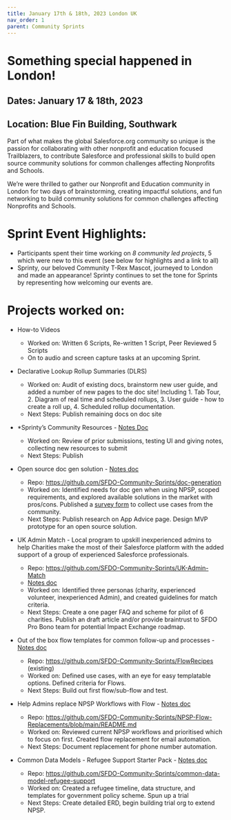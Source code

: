 ```yaml
---
title: January 17th & 18th, 2023 London UK
nav_order: 1
parent: Community Sprints
---
```


# Something special happened in London!
## Dates: January 17 & 18th, 2023
## Location: Blue Fin Building, Southwark
  
Part of what makes the global Salesforce.org community so unique is the passion for collaborating with other nonprofit and education focused Trailblazers, to contribute Salesforce and professional skills to build open source community solutions for common challenges affecting Nonprofits and Schools.

We’re were thrilled to gather our Nonprofit and Education community in London for two days of brainstorming, creating impactful solutions, and fun networking to build community solutions for common challenges affecting Nonprofits and Schools.

# Sprint Event Highlights:

* Participants spent their time working on *8 community led projects*, 5 which were new to this event (see below for highlights and a link to all)
* Sprinty, our beloved Community T-Rex Mascot, journeyed to London and made an appearance! Sprinty continues to set the tone for Sprints by representing how welcoming our events are.

# Projects worked on:

* How-to Videos
    * Worked on: Written 6 Scripts, Re-written 1 Script, Peer Reviewed 5 Scripts
    * On to audio and screen capture tasks at an upcoming Sprint.


* Declarative Lookup Rollup Summaries (DLRS)
    * Worked on: Audit of existing docs, brainstorm new user guide, and added a number of new pages to the doc site! Including 1. Tab Tour, 2. Diagram of real time and scheduled rollups, 3. User guide - how to create a roll up, 4. Scheduled rollup documentation.
    * Next Steps: Publish remaining docs on doc site
* *Sprinty’s Community Resources - [Notes Doc](https://docs.google.com/document/d/1MjeW5v_kKBjJigrkwWyrA-hURUTGALDtNvLWlVdaREs/edit)
    * Worked on: Review of prior submissions, testing UI and giving notes, collecting new resources to submit
    * Next Steps: Publish
* Open source doc gen solution - [Notes doc](https://docs.google.com/presentation/d/1PDGXjLBDfAEgEiokrvMGObkf2pdQ6evNHxAkrX3yuV0/edit#slide=id.p)
    * Repo: https://github.com/SFDO-Community-Sprints/doc-generation
    * Worked on: Identified needs for doc gen when using NPSP, scoped requirements, and explored available solutions in the market with pros/cons. Published a [survey form](https://docs.google.com/forms/d/e/1FAIpQLSd8483IlUJUJlznxsMznZHkmWJQ75O83pkzdKien1seg-4jJw/viewform?usp=sf_link) to collect use cases from the community.
    * Next Steps: Publish research on App Advice page. Design MVP prototype for an open source solution.
* UK Admin Match - Local program to upskill inexperienced admins to help Charities make the most of their Salesforce platform with the added support of a group of experienced Salesforce professionals.
    * Repo: https://github.com/SFDO-Community-Sprints/UK-Admin-Match
    * [Notes doc](https://github.com/SFDO-Community-Sprints/UK-Admin-Match/wiki/0.-Sprint-Details)
    * Worked on: Identified three personas (charity, experienced volunteer, inexperienced Admin), and created guidelines for match criteria.
    * Next Steps: Create a one pager FAQ and scheme for pilot of 6 charities. Publish an draft article and/or provide braintrust to SFDO Pro Bono team for potential Impact Exchange roadmap.
* Out of the box flow templates for common follow-up and processes - [Notes doc](https://docs.google.com/document/d/1xLliXWeKCdStjTm85TsJO-19c9dLnKS1kQjkD3YyzB8/edit)
    * Repo: https://github.com/SFDO-Community-Sprints/FlowRecipes (existing)
    * Worked on: Defined use cases, with an eye for easy templatable options. Defined criteria for Flows.
    * Next Steps: Build out first flow/sub-flow and test.
* Help Admins replace NPSP Workflows with Flow - [Notes doc](https://docs.google.com/document/d/1V3aD3ryS4Kt6a5fCY0x--tozhJ_IgTxtxlskbfH9XCE/edit#heading=h.cyahbssx2so)
    * Repo: https://github.com/SFDO-Community-Sprints/NPSP-Flow-Replacements/blob/main/README.md
    * Worked on: Reviewed current NPSP workflows and prioritised which to focus on first. Created flow replacement for email automation. 
    * Next Steps: Document replacement for phone number automation.
* Common Data Models - Refugee Support Starter Pack - [Notes doc](https://docs.google.com/document/d/1fVAoV2FcHL_QtFlF2xcJPDQgeoawzQSm3zuNOPiyRnU/edit?pli=1)
    * Repo: https://github.com/SFDO-Community-Sprints/common-data-model-refugee-support
    * Worked on: Created a refugee timeline, data structure, and templates for government policy scheme. Spun up a trial
    * Next Steps: Create detailed ERD, begin building trial org to extend NPSP.
